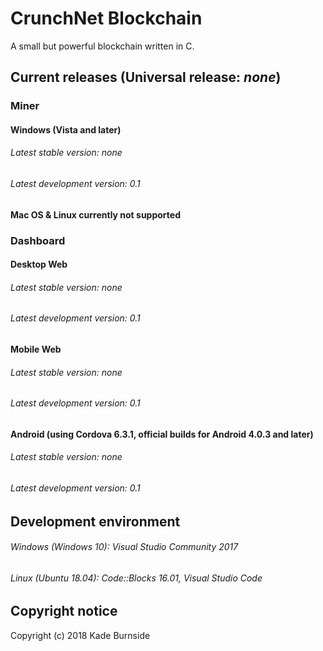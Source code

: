 # CrunchNet Blockchain
A small but powerful blockchain written in C.
## Current releases (Universal release: *none*)
### Miner
#### Windows (Vista and later)
###### Latest stable version: *none*
###### Latest development version: 0.1
#### Mac OS & Linux currently not supported
### Dashboard
#### Desktop Web
###### Latest stable version: *none*
###### Latest development version: 0.1
#### Mobile Web
###### Latest stable version: *none*
###### Latest development version: 0.1
#### Android (using Cordova 6.3.1, official builds for Android 4.0.3 and later)
###### Latest stable version: *none*
###### Latest development version: 0.1
## Development environment
###### Windows (Windows 10): Visual Studio Community 2017
###### Linux (Ubuntu 18.04): Code::Blocks 16.01, Visual Studio Code 
## Copyright notice
Copyright (c) 2018 Kade Burnside
